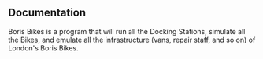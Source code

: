 Documentation
-------------

Boris Bikes is a program that will run all the Docking Stations, simulate all the Bikes, and emulate all the infrastructure (vans, repair staff, and so on) of
London's Boris Bikes.
